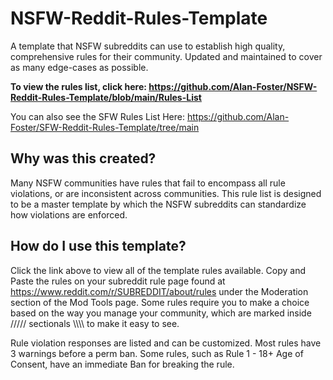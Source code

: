 # NSFW-Reddit-Rules-Template
A template that NSFW subreddits can use to establish high quality, comprehensive rules for their community. Updated and maintained to cover as many edge-cases as possible. 

**To view the rules list, click here: https://github.com/Alan-Foster/NSFW-Reddit-Rules-Template/blob/main/Rules-List**

You can also see the SFW Rules List Here: https://github.com/Alan-Foster/SFW-Reddit-Rules-Template/tree/main

## Why was this created?
Many NSFW communities have rules that fail to encompass all rule violations, or are inconsistent across communities. This rule list is designed to be a master template by which the NSFW subreddits can standardize how violations are enforced.

## How do I use this template?
Click the link above to view all of the template rules available. Copy and Paste the rules on your subreddit rule page found at https://www.reddit.com/r/SUBREDDIT/about/rules under the Moderation section of the Mod Tools page. Some rules require you to make a choice based on the way you manage your community, which are marked inside ///// sectionals \\\\\\\ to make it easy to see.

Rule violation responses are listed and can be customized. Most rules have 3 warnings before a perm ban. 
Some rules, such as Rule 1 - 18+ Age of Consent, have an immediate Ban for breaking the rule.
